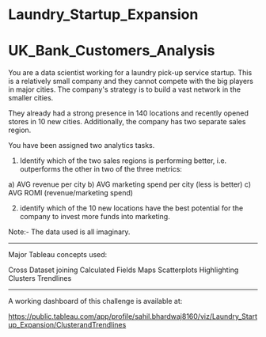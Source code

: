 # Laundry_Startup_Expansion

# UK_Bank_Customers_Analysis

You are a data scientist working for a laundry pick-up service startup. This is a relatively small company and they cannot compete with the big players
in major cities. The company's strategy is to build a vast network in the smaller cities.

They already had a strong presence in 140 locations and recently opened stores in 10 new cities. Additionally, the company has two separate sales region.

You have been assigned two analytics tasks. 

1.	Identify which of the two sales regions is performing better, i.e. outperforms the other in two of the three metrics:

a)	AVG revenue per city
b)	AVG marketing spend per city (less is better)
c)	AVG ROMI (revenue/marketing spend)

2.	identify which of the 10 new locations have the best potential for the company to invest more funds into marketing.

Note:- The data used is all imaginary.

------------------------------------------------------------------------------------------------------------------------------------------------------------------------------

Major Tableau concepts used:

Cross Dataset joining
Calculated Fields
Maps
Scatterplots
Highlighting
Clusters 
Trendlines

------------------------------------------------------------------------------------------------------------------------------------------------------------------------------

A working dashboard of this challenge is available at:

https://public.tableau.com/app/profile/sahil.bhardwaj8160/viz/Laundry_Startup_Expansion/ClusterandTrendlines


